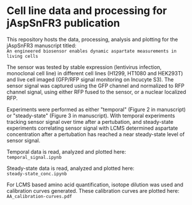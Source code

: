 # Cell line data and processing for jAspSnFR3 publication

This repository hosts the data, processing, analysis and plotting for the jAspSnFR3 manuscript titled:  
`An engineered biosensor enables dynamic aspartate measurements in living cells`

The sensor was tested by stable expression (lentivirus infection, monoclonal cell line) in different cell lines (H1299, HT1080 and HEK293T) and live cell imaged (GFP/RFP signal monitoring on Incucyte S3).
The sensor signal was captured using the GFP channel and normalized to RFP channel signal, using either RFP fused to the sensor, or a nuclear localized RFP.

Experiments were performed as either "temporal" (Figure 2 in manuscript) or "steady-state" (Figure 3 in manuscript).
With temporal experiments tracking sensor signal over time after a pertubation, and steady-state experiments correlating sensor signal with LCMS determined aspartate concentration after a pertubation has reached a near steady-state level of sensor signal.

Temporal data is read, analyzed and plotted here:  
`temporal_signal.ipynb`

Steady-state data is read, analyzed and plotted here:  
`steady-state_conc.ipynb`

For LCMS based amino acid quantification, isotope dilution was used and calibration curves generated. These calibration curves are plotted here:  
`AA_calibration-curves.pdf`




